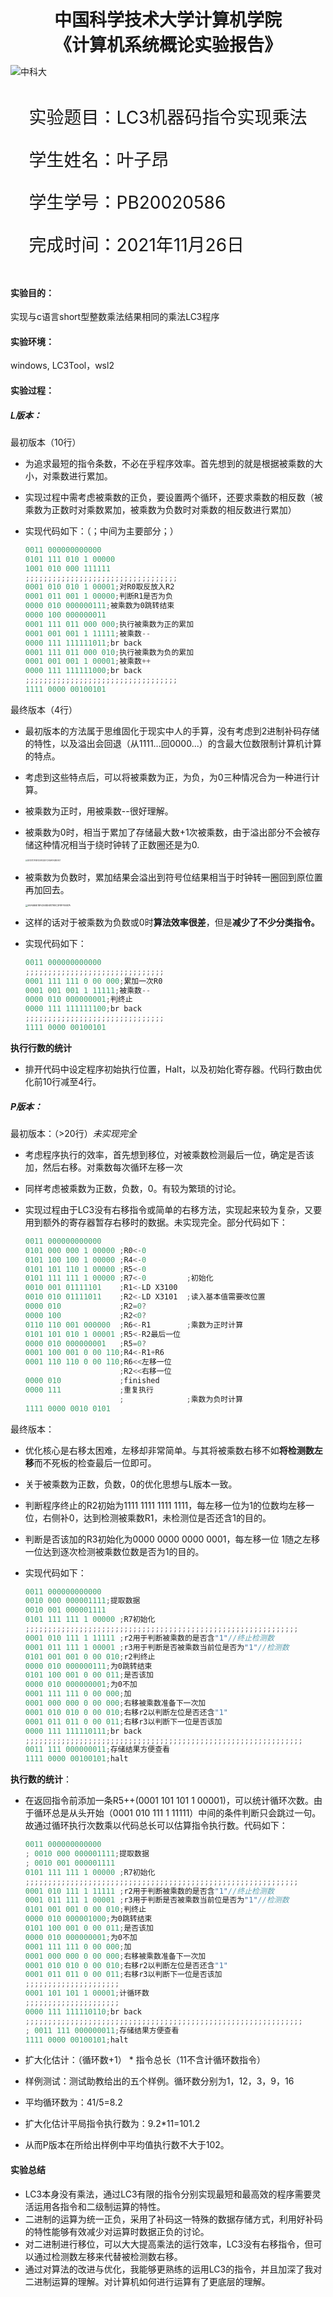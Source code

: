   

<div style="text-align:center;font-size:2em;font-weight:bold">中国科学技术大学计算机学院</div>

<div style="text-align:center;font-size:2em;font-weight:bold">《计算机系统概论实验报告》</div>







![中科大](.\image/image-20211028163846705.png)







<div style="display: flex;flex-direction: column;align-items: center;font-size:2em">
<div>
<p>实验题目：LC3机器码指令实现乘法 </p>
<p>学生姓名：叶子昂</p>
<p>学生学号：PB20020586</p>
<p>完成时间：2021年11月26日</p>
</div>
</div>





<div style="page-break-after:always"></div>

#### 实验目的：

实现与c语言short型整数乘法结果相同的乘法LC3程序

#### 实验环境：

windows,  LC3Tool，wsl2

#### 实验过程：

##### L版本：

最初版本（10行）

* 为追求最短的指令条数，不必在乎程序效率。首先想到的就是根据被乘数的大小，对乘数进行累加。

* 实现过程中需考虑被乘数的正负，要设置两个循环，还要求乘数的相反数（被乘数为正数时对乘数累加，被乘数为负数时对乘数的相反数进行累加）

* 实现代码如下：（；中间为主要部分；）

  ```verilog
  0011 000000000000
  0101 111 010 1 00000
  1001 010 000 111111
  ;;;;;;;;;;;;;;;;;;;;;;;;;;;;;;;;;;
  0001 010 010 1 00001;对R0取反放入R2
  0001 011 001 1 00000;判断R1是否为负
  0000 010 000000111;被乘数为0跳转结束
  0000 100 000000011
  0001 111 011 000 000;执行被乘数为正的累加
  0001 001 001 1 11111;被乘数--
  0000 111 111111011;br back
  0001 111 011 000 010;执行被乘数为负的累加
  0001 001 001 1 00001;被乘数++
  0000 111 111111000;br back
  ;;;;;;;;;;;;;;;;;;;;;;;;;;;;;;;;;;
  1111 0000 00100101
  ```

  

最终版本（4行）

* 最初版本的方法属于思维固化于现实中人的手算，没有考虑到2进制补码存储的特性，以及溢出会回退（从1111...回0000...）的含最大位数限制计算机计算的特点。

* 考虑到这些特点后，可以将被乘数为正，为负，为0三种情况合为一种进行计算。

* 被乘数为正时，用被乘数--很好理解。

* 被乘数为0时，相当于累加了存储最大数+1次被乘数，由于溢出部分不会被存储这种情况相当于绕时钟转了正数圈还是为0.

  <img src="./image/DE10717915FD5F932EFCA16AFA3BE957.png" alt="DE10717915FD5F932EFCA16AFA3BE957" style="zoom:20%;" />

* 被乘数为负数时，累加结果会溢出到符号位结果相当于时钟转一圈回到原位置再加回去。

  <img src="D:\wh030917\Documents\1624745389\FileRecv\MobileFile\A9A5B6E18F4368D681798C3F8FFE687A.png" alt="A9A5B6E18F4368D681798C3F8FFE687A" style="zoom: 25%;" />

* 这样的话对于被乘数为负数或0时**算法效率很差**，但是**减少了不少分类指令。**  


* 实现代码如下：

  ```verilog
  0011 000000000000
  ;;;;;;;;;;;;;;;;;;;;;;;;;;;;;;;
  0001 111 111 0 00 000;累加一次R0 
  0001 001 001 1 11111;被乘数--
  0000 010 000000001;判终止
  0000 111 111111100;br back
  ;;;;;;;;;;;;;;;;;;;;;;;;;;;;;;;
  1111 0000 00100101
  ```

**执行行数的统计**
* 排开代码中设定程序初始执行位置，Halt，以及初始化寄存器。代码行数由优化前10行减至4行。

##### P版本：

最初版本：（>20行）*未实现完全*

* 考虑程序执行的效率，首先想到移位，对被乘数检测最后一位，确定是否该加，然后右移。对乘数每次循环左移一次

* 同样考虑被乘数为正数，负数，0。有较为繁琐的讨论。

* 实现过程由于LC3没有右移指令或简单的右移方法，实现起来较为复杂，又要用到额外的寄存器暂存右移时的数据。未实现完全。部分代码如下：

  ```verilog
  0011 000000000000
  0101 000 000 1 00000 ;R0<-0
  0101 100 100 1 00000 ;R4<-0
  0101 101 110 1 00000 ;R5<-0
  0101 111 111 1 00000 ;R7<-0         ;初始化
  0010 001 01111101    ;R1<-LD X3100
  0010 010 01111011    ;R2<-LD X3101  ;读入基本值需要改位置
  0000 010             ;R2=0? 
  0000 100             ;R2<0?
  0110 110 001 000000  ;R6<-R1        ;乘数为正时计算
  0101 101 010 1 00001 ;R5<-R2最后一位
  0000 010 000000001   ;R5=0?
  0001 100 001 0 00 110;R4<-R1+R6
  0001 110 110 0 00 110;R6<<左移一位
                       ;R2<<右移一位
  0000 010             ;finished
  0000 111             ;重复执行
                       ;              ;乘数为负时计算
  1111 0000 0010 0101
  
  ```

  

最终版本：

* 优化核心是右移太困难，左移却非常简单。与其将被乘数右移不如**将检测数左移**而不死板的检查最后一位即可。

* 关于被乘数为正数，负数，0的优化思想与L版本一致。

* 判断程序终止的R2初始为1111 1111 1111 1111，每左移一位为1的位数均左移一位，右侧补0，达到检测被乘数R1，未检测位是否还含1的目的。

* 判断是否该加的R3初始化为0000 0000 0000 0001，每左移一位  1随之左移一位达到逐次检测被乘数位数是否为1的目的。

* 实现代码如下：

  ```verilog
  0011 000000000000
  0010 000 000001111;提取数据
  0010 001 000001111
  0101 111 111 1 00000 ;R7初始化
  ;;;;;;;;;;;;;;;;;;;;;;;;;;;;;;;;;;;;;;;;;;;;;;;;;;;;;;;;;;;;;
  0001 010 111 1 11111 ;r2用于判断被乘数的是否含"1"//终止检测数
  0001 011 111 1 00001 ;r3用于判断是否被乘数当前位是否为"1"//检测数
  0101 001 001 0 00 010;r2判终止
  0000 010 000000111;为0跳转结束
  0101 100 001 0 00 011;是否该加
  0000 010 000000001;为0不加
  0001 111 111 0 00 000;加
  0001 000 000 0 00 000;右移被乘数准备下一次加
  0001 010 010 0 00 010;右移r2以判断左位是否还含"1"
  0001 011 011 0 00 011;右移r3以判断下一位是否该加
  0000 111 111110111;br back
  ;;;;;;;;;;;;;;;;;;;;;;;;;;;;;;;;;;;;;;;;;;;;;;;;;;;;;;;;;;;;;;
  0011 111 000000011;存储结果方便查看
  1111 0000 00100101;halt
  
  ```

**执行数的统计**：

* 在返回指令前添加一条R5++(0001 101 101 1 00001)，可以统计循环次数。由于循环总是从头开始（0001 010 111 1 11111）中间的条件判断只会跳过一句。故通过循环执行次数乘以代码总长可以估算指令执行数。代码如下：

  ```verilog
  0011 000000000000
  ; 0010 000 000001111;提取数据
  ; 0010 001 000001111
  0101 111 111 1 00000 ;R7初始化
  ;;;;;;;;;;;;;;;;;;;;;;;;;;;;;;;;;;;;;;;;;;;;;;;;;;;;;;;;;;;;;
  0001 010 111 1 11111 ;r2用于判断被乘数的是否含"1"//终止检测数
  0001 011 111 1 00001 ;r3用于判断是否被乘数当前位是否为"1"//检测数
  0101 001 001 0 00 010;判终止
  0000 010 000001000;为0跳转结束
  0101 100 001 0 00 011;是否该加
  0000 010 000000001;为0不加
  0001 111 111 0 00 000;加
  0001 000 000 0 00 000;右移被乘数准备下一次加
  0001 010 010 0 00 010;右移r2以判断左位是否还含"1"
  0001 011 011 0 00 011;右移r3以判断下一位是否该加
  ;;;;;;;;;;;;;;;;;;;;;
  0001 101 101 1 00001;计循环数
  ;;;;;;;;;;;;;;;;;;;;;
  0000 111 111110110;br back
  ;;;;;;;;;;;;;;;;;;;;;;;;;;;;;;;;;;;;;;;;;;;;;;;;;;;;;;;;;;;;;;
  ; 0011 111 000000011;存储结果方便查看
  1111 0000 00100101;halt
  ```

* 扩大化估计：（循环数+1） * 指令总长（11不含计循环数指令）

* 样例测试：测试助教给出的五个样例。循环数分别为1，12，3，9，16

* 平均循环数为：41/5=8.2

* 扩大化估计平局指令执行数为：9.2*11=101.2

* 从而P版本在所给出样例中平均值执行数不大于102。

#### 实验总结

* LC3本身没有乘法，通过LC3有限的指令分别实现最短和最高效的程序需要灵活运用各指令和二级制运算的特性。
* 二进制的运算为统一正负，采用了补码这一特殊的数据存储方式，利用好补码的特性能够有效减少对运算时数据正负的讨论。
* 对二进制进行移位，可以大大提高乘法的运行效率，LC3没有右移指令，但可以通过检测数左移来代替被检测数右移。
* 通过对算法的改进与优化，我能够更熟练的运用LC3的指令，并且加深了我对二进制运算的理解。对计算机如何进行运算有了更底层的理解。
